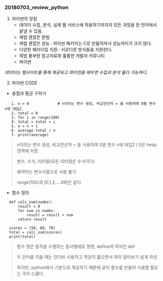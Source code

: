 ### 20180703_review_python



1. 파이썬의 장점
   * 데이터 수집, 분석, 실제 웹 서비스에 적용하기까지의 모든 과정을 한 언어에서 끝낼 수 있음.
   * 제법 괜찮은 문법 
   * 제법 괜찮은 성능 : 파이썬 패키지는 C로 만들어져서 성능차이가 크지 않다.
   * 다양한 패러다임 지원 : 서로다른 방식들을 지원한다.
   * 제법 풍부한 참고자료와 훌륭한 개발자 커뮤니티
   * 파이썬 

*데이터는 웹사이트를 통해 제공되고 파이썬을 배우면 수집과 분석 둘다 가능하다.*



2. 파이썬 CODE

* 총점과 평균 구하기
~~~
   1. n = 0				# n이라는 변수 생성, 비교연산자 = 을 사용하여 0을 변수 n에 대입2.
   2. total = 0 		        
   3. for i in range(100)
   4. total = total + i 
   5. n = n + 1   
   6. average total / n
   7. print(average)
~~~
   

   > n이라는 변수 생성, 비교연산자 = 을 사용하여 0을 변수 n에 대입2 / 0은 heap영역에 저장
   >
   > 변수, 수식, 리터럴(모든 리터럴은 수식이다)
   >
   > 예약어는 변수이름으로 사용 불가
   >
   > range(100)과 [0,1,3,....99]은 같다.

   



* 함수 정의
~~~
  def calc_sum(numbs):
      result = 0
      for num in numbs:
          result = result + num
      return result
      
  scores = [50, 60, 70]
  total = calc_sum(scores)  
  print(total)
~~~



> 함수 명은 동작을 수행하는 동사형태로 명명, define의 약자인 def
>
> 두 단어를 이을 때는 언더바 사용하고 적당히 짧으면서 의미 알아보기 쉽게 작성
>
> 하지만, python에서 기본으로 제공하기 때문에 굳이 함수를 만들어 사용할 필요는 극히 드물다. 
